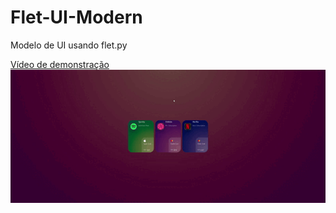 # Flet-UI-Modern
Modelo de UI usando flet.py

[Vídeo de demonstração](https://youtu.be/-qb4Z8S6t7A?si=QSujsOz6diE0QyBw)
![](exemplo-gif.gif)
